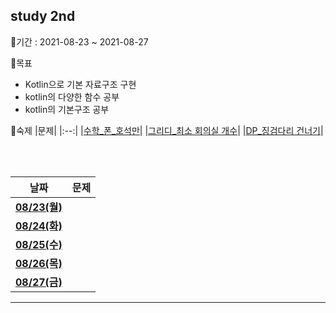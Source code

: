 ## study 2nd

📅기간 : 2021-08-23 ~ 2021-08-27

🌱목표
  - Kotlin으로 기본 자료구조 구현
  - kotlin의 다양한 함수 공부
  - kotlin의 기본구조 공부

📃숙제
|문제|
|:--:|
|[수학_폰_호석만](https://www.acmicpc.net/problem/21275)|
|[그리디_최소 회의실 개수](https://www.acmicpc.net/problem/19598)|
|[DP_징검다리 건너기](https://www.acmicpc.net/problem/21317)|

<br /><br />

|날짜|문제|
|:--:|:---|
|[**08/23(월)**]()||
|[**08/24(화)**]()||
|[**08/25(수)**]()||
|[**08/26(목)**]()||
|[**08/27(금)**]()||

   *   *   *
